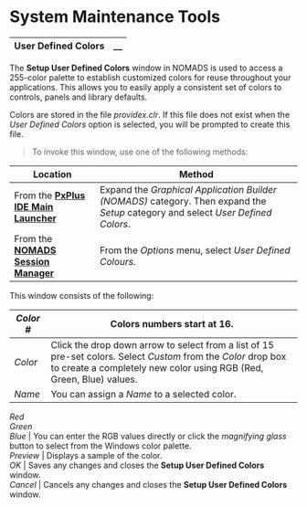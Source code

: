 # System Maintenance Tools

**User Defined Colors** |  **__**  
---|---  
  
The **Setup User Defined Colors** window in NOMADS is used to access a 255-color palette to establish customized colors for reuse throughout your applications. This allows you to easily apply a consistent set of colors to controls, panels and library defaults.

Colors are stored in the file _providex.clr_. If this file does not exist when the _User Defined Colors_ option is selected, you will be prompted to create this file.

> To invoke this window, use one of the following methods:

**Location** |  **Method**  
---|---  
From the **[PxPlus IDE Main Launcher](../../../PxPlus%20IDE/IDE%20Main%20Launcher.md)** |  Expand the _Graphical Application Builder (NOMADS)_ category. Then expand the _Setup_ category and select _User Defined Colors_.  
From the **[NOMADS Session Manager](../../NOMADS%20Development/Getting%20Started.htm#sessionmgr)** |  From the _Options_ menu, select _User Defined Colours._  
  
This window consists of the following:

_Color #_ |  Colors numbers start at 16.  
---|---  
_Color_ |  Click the drop down arrow to select from a list of 15 pre-set colors. Select _Custom_ from the _Color_ drop box to create a completely new color using RGB (Red, Green, Blue) values.  
_Name_ |  You can assign a _Name_ to a selected color.  
_Red  
Green  
Blue_ |  You can enter the RGB values directly or click the _magnifying glass_ button to select from the Windows color palette.  
_Preview_ |  Displays a sample of the color.  
_OK_ |  Saves any changes and closes the **Setup User Defined Colors** window.  
_Cancel_ |  Cancels any changes and closes the **Setup User Defined Colors** window.
